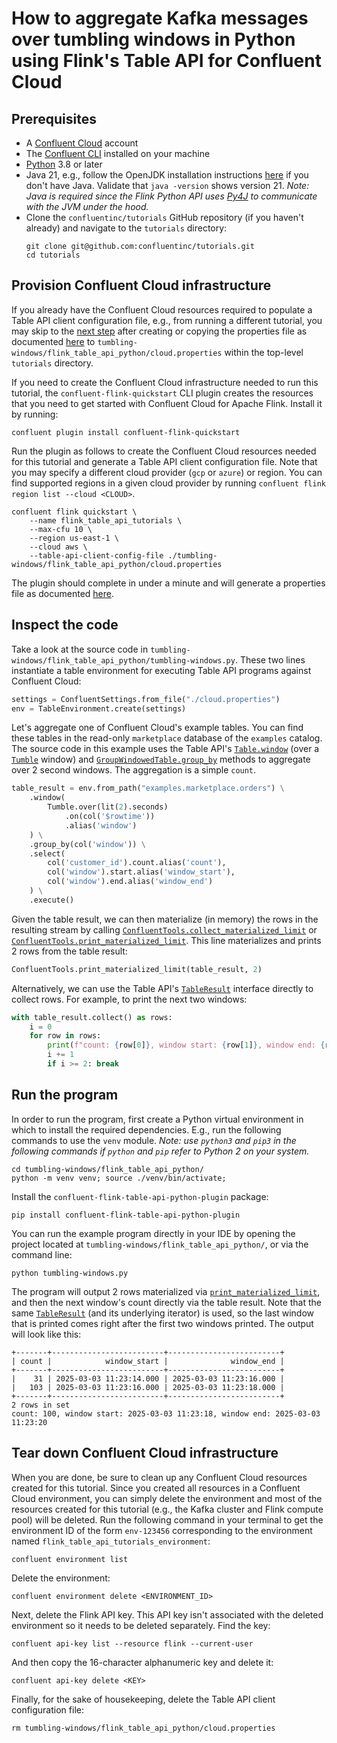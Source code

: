 <!-- title: How to aggregate Kafka messages over tumbling windows in Python using Flink's Table API for Confluent Cloud -->
<!-- description: In this tutorial, learn how to aggregate Kafka messages over tumbling windows in Python using Flink's Table API for Confluent Cloud, with step-by-step instructions and supporting code. -->

# How to aggregate Kafka messages over tumbling windows in Python using Flink's Table API for Confluent Cloud

## Prerequisites

* A [Confluent Cloud](https://confluent.cloud/signup) account
* The [Confluent CLI](https://docs.confluent.io/confluent-cli/current/install.html) installed on your machine
* [Python](https://www.python.org/downloads/) 3.8 or later
* Java 21, e.g., follow the OpenJDK installation instructions [here](https://openjdk.org/install/) if you don't have Java. Validate that `java -version` shows version 21. _Note: Java is required since the Flink Python API uses [Py4J](https://www.py4j.org/) to communicate with the JVM under the hood._
* Clone the `confluentinc/tutorials` GitHub repository (if you haven't already) and navigate to the `tutorials` directory:
    ```shell
    git clone git@github.com:confluentinc/tutorials.git
    cd tutorials
    ```

## Provision Confluent Cloud infrastructure

If you already have the Confluent Cloud resources required to populate a Table API client configuration file, e.g., from running a different tutorial, you may skip to the [next step](#inspect-the-code) after creating or copying the properties file as documented [here](https://docs.confluent.io/cloud/current/flink/reference/table-api.html#properties-file) to `tumbling-windows/flink_table_api_python/cloud.properties` within the top-level `tutorials` directory.

If you need to create the Confluent Cloud infrastructure needed to run this tutorial, the `confluent-flink-quickstart` CLI plugin creates the resources that you need to get started with Confluent Cloud for Apache Flink. Install it by running:

```shell
confluent plugin install confluent-flink-quickstart
```

Run the plugin as follows to create the Confluent Cloud resources needed for this tutorial and generate a Table API client configuration file. Note that you may specify a different cloud provider (`gcp` or `azure`) or region. You can find supported regions in a given cloud provider by running `confluent flink region list --cloud <CLOUD>`.

```shell
confluent flink quickstart \
    --name flink_table_api_tutorials \
    --max-cfu 10 \
    --region us-east-1 \
    --cloud aws \
    --table-api-client-config-file ./tumbling-windows/flink_table_api_python/cloud.properties
```

The plugin should complete in under a minute and will generate a properties file as documented [here](https://docs.confluent.io/cloud/current/flink/reference/table-api.html#properties-file).

## Inspect the code

Take a look at the source code in `tumbling-windows/flink_table_api_python/tumbling-windows.py`. These two lines instantiate a table environment for executing Table API programs against Confluent Cloud:

```python
settings = ConfluentSettings.from_file("./cloud.properties")
env = TableEnvironment.create(settings)
```

Let's aggregate one of Confluent Cloud's example tables. You can find these tables in the read-only `marketplace` database of the `examples` catalog. The source code in this example uses the Table API's [`Table.window`](https://nightlies.apache.org/flink/flink-docs-stable/api/python/reference/pyflink.table/api/pyflink.table.Table.window.html#pyflink.table.Table.window) (over a [`Tumble`](https://nightlies.apache.org/flink/flink-docs-stable/api/python/reference/pyflink.table/window.html#tumble-window) window) and [`GroupWindowedTable.group_by`](https://nightlies.apache.org/flink/flink-docs-stable/api/python/reference/pyflink.table/api/pyflink.table.GroupWindowedTable.group_by.html#pyflink.table.GroupWindowedTable.group_by) methods to aggregate over 2 second windows. The aggregation is a simple `count`.

```python
table_result = env.from_path("examples.marketplace.orders") \
    .window(
        Tumble.over(lit(2).seconds)
            .on(col('$rowtime'))
            .alias('window')
    ) \
    .group_by(col('window')) \
    .select(
        col('customer_id').count.alias('count'),
        col('window').start.alias('window_start'),
        col('window').end.alias('window_end')
    ) \
    .execute()
```

Given the table result, we can then materialize (in memory) the rows in the resulting stream by calling [`ConfluentTools.collect_materialized_limit`](https://docs.confluent.io/cloud/current/flink/reference/table-api.html#confluenttools-collect-materialized-and-confluenttools-print-materialized) or [`ConfluentTools.print_materialized_limit`](https://docs.confluent.io/cloud/current/flink/reference/table-api.html#confluenttools-collect-materialized-and-confluenttools-print-materialized). This line materializes and prints 2 rows from the table result:

```python
ConfluentTools.print_materialized_limit(table_result, 2)
```

Alternatively, we can use the Table API's [`TableResult`](https://nightlies.apache.org/flink/flink-docs-stable/api/python/reference/pyflink.table/statement_set.html#tableresult) interface directly to collect rows. For example, to print the next two windows:

```python
with table_result.collect() as rows:
    i = 0
    for row in rows:
        print(f"count: {row[0]}, window start: {row[1]}, window end: {row[2]}")
        i += 1
        if i >= 2: break
```

## Run the program

In order to run the program, first create a Python virtual environment in which to install the required dependencies. E.g., run the following commands to use the `venv` module. _Note: use `python3` and `pip3` in the following commands if `python` and `pip` refer to Python 2 on your system._

```shell
cd tumbling-windows/flink_table_api_python/
python -m venv venv; source ./venv/bin/activate;
```

Install the `confluent-flink-table-api-python-plugin` package:

```shell
pip install confluent-flink-table-api-python-plugin
```

You can run the example program directly in your IDE by opening the project located at `tumbling-windows/flink_table_api_python/`, or via the command line:

```shell
python tumbling-windows.py
```

The program will output 2 rows materialized via [`print_materialized_limit`](https://docs.confluent.io/cloud/current/flink/reference/table-api.html#confluenttools-collect-materialized-and-confluenttools-print-materialized), and then the next window's count directly via the table result. Note that the same [`TableResult`](https://nightlies.apache.org/flink/flink-docs-stable/api/python/reference/pyflink.table/statement_set.html#tableresult) (and its underlying iterator) is used, so the last window that is printed comes right after the first two windows printed. The output will look like this:

```noformat
+-------+-------------------------+-------------------------+
| count |            window_start |              window_end |
+-------+-------------------------+-------------------------+
|    31 | 2025-03-03 11:23:14.000 | 2025-03-03 11:23:16.000 |
|   103 | 2025-03-03 11:23:16.000 | 2025-03-03 11:23:18.000 |
+-------+-------------------------+-------------------------+
2 rows in set
count: 100, window start: 2025-03-03 11:23:18, window end: 2025-03-03 11:23:20
```

## Tear down Confluent Cloud infrastructure

When you are done, be sure to clean up any Confluent Cloud resources created for this tutorial. Since you created all resources in a Confluent Cloud environment, you can simply delete the environment and most of the resources created for this tutorial (e.g., the Kafka cluster and Flink compute pool) will be deleted. Run the following command in your terminal to get the environment ID of the form `env-123456` corresponding to the environment named `flink_table_api_tutorials_environment`:

```shell
confluent environment list
```

Delete the environment:

```shell
confluent environment delete <ENVIRONMENT_ID>
```

Next, delete the Flink API key. This API key isn't associated with the deleted environment so it needs to be deleted separately. Find the key:

```shell
confluent api-key list --resource flink --current-user
```

And then copy the 16-character alphanumeric key and delete it:
```shell
confluent api-key delete <KEY>
```

Finally, for the sake of housekeeping, delete the Table API client configuration file:

```shell
rm tumbling-windows/flink_table_api_python/cloud.properties
```
